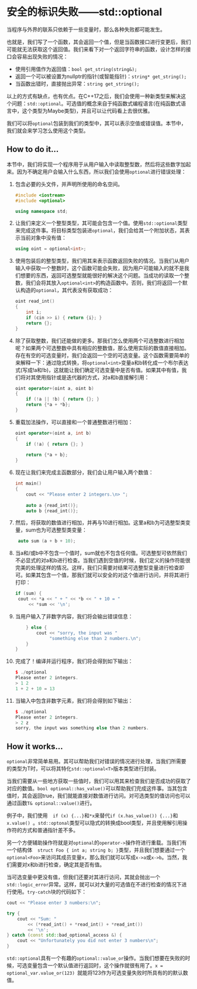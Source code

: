 # 安全的标识失败——std::optional

当程序与外界的联系只依赖于一些变量时，那么各种失败都可能发生。

也就是，我们写了一个函数，其会返回一个值，但是当函数接口进行变更后，我们可能就无法获取这个返回值。我们来看下对一个返回字符串的函数，设计怎样的接口会容易出现失败的情况：

- 使用引用值作为返回值：`bool get_string(string&);`
- 返回一个可以被设置为nullptr的指针(或智能指针)：`string* get_string();`
- 当函数出错时，直接抛出异常：`string get_string();`

以上的方式有缺点，也有优点。在C++17之后，我们会使用一种新类型来解决这个问题：`std::optional`。可选值的概念来自于纯函数式编程语言(在纯函数式语言中，这个类型为Maybe类型)，并且可以让代码看上去很优雅。

我们可以将`optional`包装到我们的类型中，其可以表示空值或错误值。本节中，我们就会来学习怎么使用这个类型。

## How to do it...

本节中，我们将实现一个程序用于从用户输入中读取整型数，然后将这些数字加起来。因为不确定用户会输入什么东西，所以我们会使用`optional`进行错误处理：

1. 包含必要的头文件，并声明所使用的命名空间。

   ```c++
   #include <iostream>
   #include <optional>
   
   using namespace std; 
   ```

2. 让我们来定义一个整型类型，其可能会包含一个值。使用`std::optional`类型来完成这件事。将目标类型包装进`optional`，我们会给其一个附加状态，其表示当前对象中没有值：

   ```c++
   using oint = optional<int>;
   ```

3. 使用包装后的整型类型，我们用其来表示函数返回失败的情况。当我们从用户输入中获取一个整数时，这个函数可能会失败，因为用户可能输入的就不是我们想要的东西，返回可选整型就能很好的解决这个问题。当成功的读取一个整数，我们会将其放入`optional<int>`的构造函数中。否则，我们将返回一个默认构造的`optional`，其代表没有获取成功：

   ```c++
   oint read_int()
   {
       int i;
       if (cin >> i) { return {i}; }
       return {};
   }
   ```

4. 除了获取整数，我们还能做的更多。那我们怎么使用两个可选整数进行相加呢？如果两个可选整数中具有相应的整数值，那么使用实际的数值直接相加。存在有空的可选变量时，我们会返回一个空的可选变量。这个函数需要简单的来解释一下：通过隐式转换，将`optional<int>`变量a和b转化成一个布尔表达式(写成!a和!b)，这就能让我们确定可选变量中是否有值。如果其中有值，我们将对其使用指针或是迭代器的方式，对a和b直接解引用：

   ```c++
   oint operator+(oint a, oint b)
   {
       if (!a || !b) { return {}; }
       return {*a + *b};
   }
   ```

5. 重载加法操作，可以直接和一个普通整数进行相加：

   ```c++
   oint operator+(oint a, int b)
   {
       if (!a) { return {}; }
       
       return {*a + b};
   }
   ```

6. 现在让我们来完成主函数部分，我们会让用户输入两个数值：

   ```c++
   int main()
   {
       cout << "Please enter 2 integers.\n> ";
       
       auto a {read_int()};
       auto b {read_int()}; 
   ```

7. 然后，将获取的数值进行相加，并再与10进行相加。这里a和b为可选整型类变量，sum也为可选整型类变量：

   ```c++
   	auto sum (a + b + 10);
   ```

8. 当a和/或b中不包含一个值时，sum就也不包含任何值。可选整型可依然我们不必显式的对a和b进行检查。当我们遇到空值的时候，我们定义的操作符能很完美的处理这样的情况。这样，我们只需要对结果可选整型变量进行检查即可。如果其包含一个值，那我们就可以安全的对这个值进行访问，并将其进行打印：

   ```c++
   if (sum) {
   	cout << *a << " + " << *b << " + 10 = "
   		<< *sum << '\n';
   ```

9. 当用户输入了非数字内容，我们将会输出错误信息：

   ```c++
       } else {
           cout << "sorry, the input was "
           		"something else than 2 numbers.\n";
       }
   }
   ```

10. 完成了！编译并运行程序，我们将会得到如下输出：

    ```c++
    $ ./optional
    Please enter 2 integers.
    > 1 2
    1 + 2 + 10 = 13
    ```

11. 当输入中包含非数字元素，我们将会得到如下输出：

    ```c++
    $ ./optional
    Please enter 2 integers.
    > 2 z
    sorry, the input was something else than 2 numbers.
    ```

## How it works...

`optional`非常简单易用。其可以帮助我们对错误的情况进行处理，当我们所需要的类型为T时，可以将其特化`std::optional<T>`版本类型进行封装。

当我们需要从一些地方获取一些值时，我们可以用其来检查我们是否成功的获取了对应的数值。`bool optional::has_value()`可以帮助我们完成这件事。当其包含值时，其会返回true，我们就能直接对数值进行访问。对可选类型的值访问也可以通过函数`T& optional::value()`进行。

例子中，我们使用`  if (x) {...}`和`*x`来替代`if (x.has_value()) {...}`和`x.value() `。`std::optonal`类型可以隐式的转换成bool类型，并且使用解引用操作符的方式和普通指针差不多。

另一个方便辅助操作符就是对`optional`的`operator->`操作符进行重载。当我们有一个结构体`  struct Foo { int a; string b; }`类型，并且我们想要通过一个`optional<Foo>`来访问其成员变量x，那么我们就可以写成`x->a`或`x->b`。当然，我们需要对x和b进行检查，确定其是否有值。

当可选变量中更没有值，但我们还要对其进行访问，其就会抛出一个`std::logic_error`异常。这样，就可以对大量的可选值在不进行检查的情况下进行使用。`try-catch`块的代码如下：

```c++
cout << "Please enter 3 numbers:\n";

try {
	cout << "Sum: "
		<< (*read_int() + *read_int() + *read_int())
		<< '\n';
} catch (const std::bad_optional_access &) {
	cout << "Unfortunately you did not enter 3 numbers\n";
}
```

`std::optional`具有一个有趣的`optional::value_or`操作。当我们想要在失败的时候，可选变量包含一个默认值进行返回时，这个操作就很有用了。`x = optional_var.value_or(123) `就能将123作为可选变量失败时所具有的的默认数值。